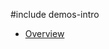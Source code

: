 #include demos-intro

- [Overview](https://js.devexpress.com/Demos/WidgetsGallery/Demo/Popover/Overview/)